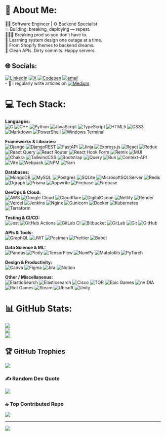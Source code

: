 # 💫 About Me:
🧑‍💻 Software Engineer | ⚙️ Backend Specialist <br>💥 Building, breaking, deploying — repeat.  <br>👨🏾‍💻 Breaking prod so you don’t have to.  <br>🧠 Learning system design one outage at a time.  <br>🚀 From Shopify themes to backend dreams.<br>🐍 Clean APIs. Dirty commits. Happy servers.


## 🌐 Socials:
[![LinkedIn](https://img.shields.io/badge/LinkedIn-%230077B5.svg?logo=linkedin&logoColor=white)](https://linkedin.com/in/ayushshivam) [![X](https://img.shields.io/badge/X-black.svg?logo=X&logoColor=white)](https://x.com/imayushshivam) [![Codepen](https://img.shields.io/badge/Codepen-000000?logo=codepen&logoColor=white)](https://codepen.io/imayushshivam) [![email](https://img.shields.io/badge/Email-D14836?logo=gmail&logoColor=white)](mailto:ayushshivampandey@gmail.com) <br>- 📝 I regularly write articles on [![Medium](https://img.shields.io/badge/Medium-12100E?logo=medium&logoColor=white)](https://medium.com/@ayushshivampandey)

# 💻 Tech Stack:

**Languages:**  
![C](https://img.shields.io/badge/c-%2300599C.svg?style=plastic&logo=c&logoColor=white) 
![C++](https://img.shields.io/badge/c++-%2300599C.svg?style=plastic&logo=c%2B%2B&logoColor=white) 
![Python](https://img.shields.io/badge/python-3670A0?style=plastic&logo=python&logoColor=ffdd54) 
![JavaScript](https://img.shields.io/badge/javascript-%23323330.svg?style=plastic&logo=javascript&logoColor=%23F7DF1E) 
![TypeScript](https://img.shields.io/badge/typescript-%23007ACC.svg?style=plastic&logo=typescript&logoColor=white) 
![HTML5](https://img.shields.io/badge/html5-%23E34F26.svg?style=plastic&logo=html5&logoColor=white) 
![CSS3](https://img.shields.io/badge/css3-%231572B6.svg?style=plastic&logo=css3&logoColor=white) 
![Markdown](https://img.shields.io/badge/markdown-%23000000.svg?style=plastic&logo=markdown&logoColor=white) 
![PowerShell](https://img.shields.io/badge/PowerShell-%235391FE.svg?style=plastic&logo=powershell&logoColor=white) 
![Windows Terminal](https://img.shields.io/badge/Windows%20Terminal-%234D4D4D.svg?style=plastic&logo=windows-terminal&logoColor=white) 

**Frameworks & Libraries:**  
![Django](https://img.shields.io/badge/django-%23092E20.svg?style=plastic&logo=django&logoColor=white) 
![DjangoREST](https://img.shields.io/badge/DJANGO-REST-ff1709?style=plastic&logo=django&logoColor=white&color=ff1709&labelColor=gray) 
![FastAPI](https://img.shields.io/badge/FastAPI-005571?style=plastic&logo=fastapi) 
![Jinja](https://img.shields.io/badge/jinja-white.svg?style=plastic&logo=jinja&logoColor=black) 
![Express.js](https://img.shields.io/badge/express.js-%23404d59.svg?style=plastic&logo=express&logoColor=%2361DAFB) 
![React](https://img.shields.io/badge/react-%2320232a.svg?style=plastic&logo=react&logoColor=%2361DAFB) 
![Redux](https://img.shields.io/badge/redux-%23593d88.svg?style=plastic&logo=redux&logoColor=white) 
![React Query](https://img.shields.io/badge/-React%20Query-FF4154?style=plastic&logo=react%20query&logoColor=white) 
![React Router](https://img.shields.io/badge/React_Router-CA4245?style=plastic&logo=react-router&logoColor=white) 
![React Hook Form](https://img.shields.io/badge/React%20Hook%20Form-%23EC5990.svg?style=plastic&logo=reacthookform&logoColor=white) 
![Remix](https://img.shields.io/badge/remix-%23000.svg?style=plastic&logo=remix&logoColor=white) 
![MUI](https://img.shields.io/badge/MUI-%230081CB.svg?style=plastic&logo=mui&logoColor=white) 
![Chakra](https://img.shields.io/badge/chakra-%234ED1C5.svg?style=plastic&logo=chakraui&logoColor=white) 
![TailwindCSS](https://img.shields.io/badge/tailwindcss-%2338B2AC.svg?style=plastic&logo=tailwind-css&logoColor=white) 
![Bootstrap](https://img.shields.io/badge/bootstrap-%238511FA.svg?style=plastic&logo=bootstrap&logoColor=white) 
![jQuery](https://img.shields.io/badge/jquery-%230769AD.svg?style=plastic&logo=jquery&logoColor=white) 
![Bun](https://img.shields.io/badge/Bun-%23000000.svg?style=plastic&logo=bun&logoColor=white) 
![Context-API](https://img.shields.io/badge/Context--Api-000000?style=plastic&logo=react) 
![Vite](https://img.shields.io/badge/vite-%23646CFF.svg?style=plastic&logo=vite&logoColor=white) 
![Webpack](https://img.shields.io/badge/webpack-%238DD6F9.svg?style=plastic&logo=webpack&logoColor=black) 
![NPM](https://img.shields.io/badge/NPM-%23CB3837.svg?style=plastic&logo=npm&logoColor=white) 
![Yarn](https://img.shields.io/badge/yarn-%232C8EBB.svg?style=plastic&logo=yarn&logoColor=white) 

**Databases:**  
![MongoDB](https://img.shields.io/badge/MongoDB-%234ea94b.svg?style=plastic&logo=mongodb&logoColor=white) 
![MySQL](https://img.shields.io/badge/mysql-4479A1.svg?style=plastic&logo=mysql&logoColor=white) 
![Postgres](https://img.shields.io/badge/postgres-%23316192.svg?style=plastic&logo=postgresql&logoColor=white) 
![SQLite](https://img.shields.io/badge/sqlite-%2307405e.svg?style=plastic&logo=sqlite&logoColor=white) 
![MicrosoftSQLServer](https://img.shields.io/badge/Microsoft%20SQL%20Server-CC2927?style=plastic&logo=microsoft%20sql%20server&logoColor=white) 
![Redis](https://img.shields.io/badge/redis-%23DD0031.svg?style=plastic&logo=redis&logoColor=white) 
![Dgraph](https://img.shields.io/badge/dgraph-%23E50695.svg?style=plastic&logo=dgraph&logoColor=white) 
![Prisma](https://img.shields.io/badge/Prisma-3982CE?style=plastic&logo=Prisma&logoColor=white) 
![Appwrite](https://img.shields.io/badge/Appwrite-%23FD366E.svg?style=plastic&logo=appwrite&logoColor=white) 
![Firebase](https://img.shields.io/badge/firebase-%23039BE5.svg?style=plastic&logo=firebase) 
![Firebase](https://img.shields.io/badge/firebase-a08021?style=plastic&logo=firebase&logoColor=ffcd34) 

**DevOps & Cloud:**  
![AWS](https://img.shields.io/badge/AWS-%23FF9900.svg?style=plastic&logo=amazon-aws&logoColor=white) 
![Google Cloud](https://img.shields.io/badge/GoogleCloud-%234285F4.svg?style=plastic&logo=google-cloud&logoColor=white) 
![Cloudflare](https://img.shields.io/badge/Cloudflare-F38020?style=plastic&logo=Cloudflare&logoColor=white) 
![DigitalOcean](https://img.shields.io/badge/DigitalOcean-%230167ff.svg?style=plastic&logo=digitalOcean&logoColor=white) 
![Netlify](https://img.shields.io/badge/netlify-%23000000.svg?style=plastic&logo=netlify&logoColor=#00C7B7) 
![Render](https://img.shields.io/badge/Render-%46E3B7.svg?style=plastic&logo=render&logoColor=white) 
![Vercel](https://img.shields.io/badge/vercel-%23000000.svg?style=plastic&logo=vercel&logoColor=white) 
![Jenkins](https://img.shields.io/badge/jenkins-%232C5263.svg?style=plastic&logo=jenkins&logoColor=white) 
![Nginx](https://img.shields.io/badge/nginx-%23009639.svg?style=plastic&logo=nginx&logoColor=white) 
![Gunicorn](https://img.shields.io/badge/gunicorn-%298729.svg?style=plastic&logo=gunicorn&logoColor=white) 
![Docker](https://img.shields.io/badge/docker-%230db7ed.svg?style=plastic&logo=docker&logoColor=white) 
![Kubernetes](https://img.shields.io/badge/kubernetes-%23326ce5.svg?style=plastic&logo=kubernetes&logoColor=white) 
![Terraform](https://img.shields.io/badge/terraform-%235835CC.svg?style=plastic&logo=terraform&logoColor=white) 

**Testing & CI/CD:**  
![Jest](https://img.shields.io/badge/-jest-%23C21325?style=plastic&logo=jest&logoColor=white) 
![GitHub Actions](https://img.shields.io/badge/github%20actions-%232671E5.svg?style=plastic&logo=githubactions&logoColor=white) 
![GitLab CI](https://img.shields.io/badge/gitlab%20CI-%23181717.svg?style=plastic&logo=gitlab&logoColor=white) 
![Bitbucket](https://img.shields.io/badge/bitbucket-%230047B3.svg?style=plastic&logo=bitbucket&logoColor=white) 
![GitLab](https://img.shields.io/badge/gitlab-%23181717.svg?style=plastic&logo=gitlab&logoColor=white) 
![Git](https://img.shields.io/badge/git-%23F05033.svg?style=plastic&logo=git&logoColor=white) 
![GitHub](https://img.shields.io/badge/github-%23121011.svg?style=plastic&logo=github&logoColor=white) 

**APIs & Tools:**  
![GraphQL](https://img.shields.io/badge/-GraphQL-E10098?style=plastic&logo=graphql&logoColor=white) 
![JWT](https://img.shields.io/badge/JWT-black?style=plastic&logo=JSON%20web%20tokens) 
![Postman](https://img.shields.io/badge/Postman-FF6C37?style=plastic&logo=postman&logoColor=white) 
![Prettier](https://img.shields.io/badge/prettier-%23F7B93E.svg?style=plastic&logo=prettier&logoColor=black) 
![Babel](https://img.shields.io/badge/Babel-F9DC3e?style=plastic&logo=babel&logoColor=black) 

**Data Science & ML:**  
![Pandas](https://img.shields.io/badge/pandas-%23150458.svg?style=plastic&logo=pandas&logoColor=white) 
![Plotly](https://img.shields.io/badge/Plotly-%233F4F75.svg?style=plastic&logo=plotly&logoColor=white) 
![TensorFlow](https://img.shields.io/badge/TensorFlow-%23FF6F00.svg?style=plastic&logo=TensorFlow&logoColor=white) 
![NumPy](https://img.shields.io/badge/numpy-%23013243.svg?style=plastic&logo=numpy&logoColor=white) 
![Matplotlib](https://img.shields.io/badge/Matplotlib-%23ffffff.svg?style=plastic&logo=Matplotlib&logoColor=black) 
![PyTorch](https://img.shields.io/badge/PyTorch-%23EE4C2C.svg?style=plastic&logo=PyTorch&logoColor=white) 

**Design & Productivity:**  
![Canva](https://img.shields.io/badge/Canva-%2300C4CC.svg?style=plastic&logo=Canva&logoColor=white) 
![Figma](https://img.shields.io/badge/figma-%23F24E1E.svg?style=plastic&logo=figma&logoColor=white) 
![Jira](https://img.shields.io/badge/jira-%230A0FFF.svg?style=plastic&logo=jira&logoColor=white) 
![Notion](https://img.shields.io/badge/Notion-%23000000.svg?style=plastic&logo=notion&logoColor=white) 

**Other / Miscellaneous:**  
![ElasticSearch](https://img.shields.io/badge/-ElasticSearch-005571?style=plastic&logo=elasticsearch) 
![Elasticsearch](https://img.shields.io/badge/elasticsearch-%230377CC.svg?style=plastic&logo=elasticsearch&logoColor=white) 
![Cisco](https://img.shields.io/badge/cisco-%23049fd9.svg?style=plastic&logo=cisco&logoColor=black) 
![TOR](https://img.shields.io/badge/tor-%237E4798.svg?style=plastic&logo=tor-project&logoColor=white) 
![Epic Games](https://img.shields.io/badge/epicgames-%23313131.svg?style=plastic&logo=epicgames&logoColor=white) 
![nVIDIA](https://img.shields.io/badge/nVIDIA-%2376B900.svg?style=plastic&logo=nVIDIA&logoColor=white) 
![Riot Games](https://img.shields.io/badge/riotgames-D32936.svg?style=plastic&logo=riotgames&logoColor=white) 
![Steam](https://img.shields.io/badge/steam-%23000000.svg?style=plastic&logo=steam&logoColor=white) 
![Ubisoft](https://img.shields.io/badge/Ubisoft-%23F5F5F5.svg?style=plastic&logo=Ubisoft&logoColor=black) 
![Unity](https://img.shields.io/badge/unity-%23000000.svg?style=plastic&logo=unity&logoColor=white)
# 📊 GitHub Stats:
![](https://github-readme-stats.vercel.app/api?username=imayushshivam&theme=holi&hide_border=true&include_all_commits=true&count_private=true)<br/>
![](https://nirzak-streak-stats.vercel.app/?user=imayushshivam&theme=holi&hide_border=true)<br/>
![](https://github-readme-stats.vercel.app/api/top-langs/?username=imayushshivam&theme=holi&hide_border=true&include_all_commits=true&count_private=true&layout=compact)

## 🏆 GitHub Trophies
![](https://github-profile-trophy.vercel.app/?username=imayushshivam&theme=radical&no-frame=false&no-bg=true&margin-w=4)

### ✍️ Random Dev Quote
![](https://quotes-github-readme.vercel.app/api?type=horizontal&theme=radical)

### 🔝 Top Contributed Repo
![](https://github-contributor-stats.vercel.app/api?username=imayushshivam&limit=5&theme=dark&combine_all_yearly_contributions=true)

---
[![](https://visitcount.itsvg.in/api?id=imayushshivam&icon=0&color=0)](https://visitcount.itsvg.in)

<!-- Proudly created with GPRM ( https://gprm.itsvg.in ) -->

